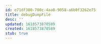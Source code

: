 ```yaml
---
id: e71df300-700c-4aa0-9058-a6b0f3262e75
title: debugDumpFile
desc: ''
updated: 1618573870589
created: 1618573870589
stub: true
---
```



